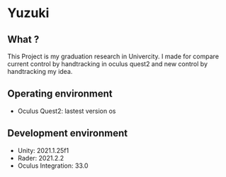 # Yuzuki

## What ?
This Project is my graduation research in Univercity.
I made for compare current control by handtracking in oculus quest2 and new control by handtracking my idea.

## Operating environment

- Oculus Quest2: lastest version os

## Development environment

- Unity: 2021.1.25f1
- Rader: 2021.2.2
- Oculus Integration: 33.0

